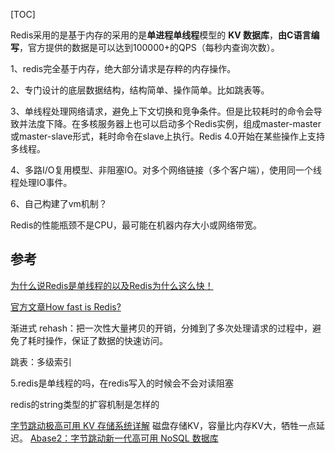 [TOC]

Redis采用的是基于内存的采用的是**单进程单线程**模型的 **KV 数据库**，**由C语言编写**，官方提供的数据是可以达到100000+的QPS（每秒内查询次数）。

1、redis完全基于内存，绝大部分请求是存粹的内存操作。

2、专门设计的底层数据结构，结构简单、操作简单。比如跳表等。

3、单线程处理网络请求，避免上下文切换和竞争条件。但是比较耗时的命令会导致并法度下降。在多核服务器上也可以启动多个Redis实例，组成master-master或master-slave形式，耗时命令在slave上执行。Redis 4.0开始在某些操作上支持多线程。

4、多路I/O复用模型、非阻塞IO。对多个网络链接（多个客户端），使用同一个线程处理IO事件。

6、自己构建了vm机制？

Redis的性能瓶颈不是CPU，最可能在机器内存大小或网络带宽。



## 参考

[为什么说Redis是单线程的以及Redis为什么这么快！](https://blog.csdn.net/xlgen157387/article/details/79470556?ops_request_misc=%257B%2522request%255Fid%2522%253A%2522161502687816780255220652%2522%252C%2522scm%2522%253A%252220140713.130102334..%2522%257D&request_id=161502687816780255220652&biz_id=0&utm_medium=distribute.pc_search_result.none-task-blog-2~all~sobaiduend~default-1-79470556.first_rank_v2_pc_rank_v29&utm_term=redis%E5%8D%95%E7%BA%BF%E7%A8%8B)

[官方文章How fast is Redis?](https://redis.io/topics/benchmarks)

渐进式 rehash：把一次性大量拷贝的开销，分摊到了多次处理请求的过程中，避免了耗时操作，保证了数据的快速访问。

跳表：多级索引

5.redis是单线程的吗，在redis写入的时候会不会对读阻塞

redis的string类型的扩容机制是怎样的

[字节跳动极高可用 KV 存储系统详解](https://zhuanlan.zhihu.com/p/614227806) 磁盘存储KV，容量比内存KV大，牺牲一点延迟。
[Abase2：字节跳动新一代高可用 NoSQL 数据库](https://maimai.cn/article/detail?fid=1735122374&efid=3dnKOpRsrT5HD6dYMVu0yA)